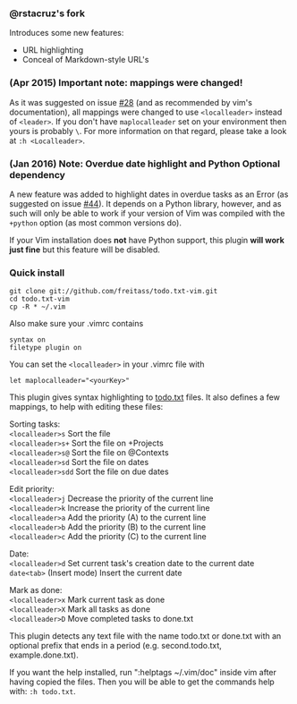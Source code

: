 ### @rstacruz's fork

Introduces some new features:

- URL highlighting
- Conceal of Markdown-style URL's

### (Apr 2015) Important note: mappings were changed!

As it was suggested on issue [#28](https://github.com/freitass/todo.txt-vim/issues/28) (and as recommended by vim's documentation), all mappings were changed to use `<localleader>` instead of `<leader>`. If you don't have `maplocalleader` set on your environment then yours is probably `\`. For more information on that regard, please take a look at `:h <Localleader>`.

### (Jan 2016) Note: Overdue date highlight and Python Optional dependency

A new feature was added to highlight dates in overdue tasks as an Error (as suggested on issue [#44](https://github.com/freitass/todo.txt-vim/issues/44)). It depends on a Python library, however, and as such will only be able to work if your version of Vim was compiled with the `+python` option (as most common versions do).

If your Vim installation does **not** have Python support, this plugin **will work just fine** but this feature will be disabled.

### Quick install

    git clone git://github.com/freitass/todo.txt-vim.git
    cd todo.txt-vim
    cp -R * ~/.vim

Also make sure your .vimrc contains

    syntax on
    filetype plugin on

You can set the `<localleader>` in your .vimrc file with

    let maplocalleader="<yourKey>"

This plugin gives syntax highlighting to [todo.txt](http://todotxt.com/) files. It also defines a few mappings, to help with editing these files:

Sorting tasks:  
`<localleader>s` Sort the file  
`<localleader>s+` Sort the file on +Projects  
`<localleader>s@` Sort the file on @Contexts  
`<localleader>sd` Sort the file on dates  
`<localleader>sdd` Sort the file on due dates

Edit priority:  
`<localleader>j` Decrease the priority of the current line  
`<localleader>k` Increase the priority of the current line  
`<localleader>a` Add the priority (A) to the current line  
`<localleader>b` Add the priority (B) to the current line  
`<localleader>c` Add the priority (C) to the current line

Date:  
`<localleader>d` Set current task's creation date to the current date  
`date<tab>` (Insert mode) Insert the current date

Mark as done:  
`<localleader>x` Mark current task as done  
`<localleader>X` Mark all tasks as done  
`<localleader>D` Move completed tasks to done.txt

This plugin detects any text file with the name todo.txt or done.txt with an optional prefix that ends in a period (e.g. second.todo.txt, example.done.txt).

If you want the help installed, run ":helptags ~/.vim/doc" inside vim after having copied the files.
Then you will be able to get the commands help with: `:h todo.txt`.
